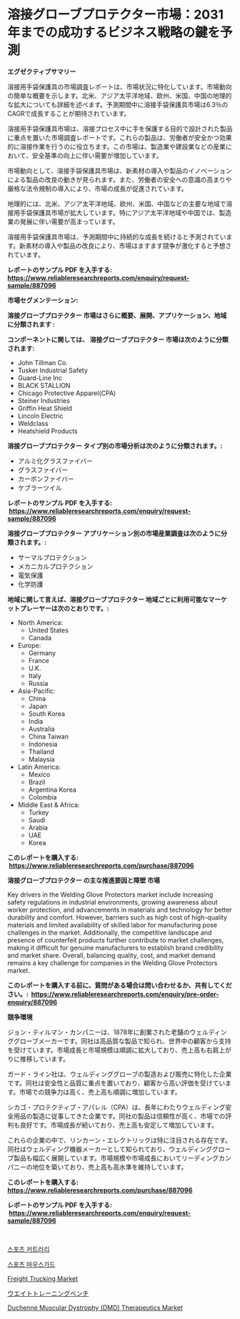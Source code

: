 <p><h1>溶接グローブプロテクター市場：2031年までの成功するビジネス戦略の鍵を予測</h1></p><p><strong>エグゼクティブサマリー</strong></p>
<p><p>溶接用手袋保護具の市場調査レポートは、市場状況に特化しています。市場動向の簡単な概要を示します。北米、アジア太平洋地域、欧州、米国、中国の地理的な拡大についても詳細を述べます。予測期間中に溶接手袋保護具市場は6.3％のCAGRで成長することが期待されています。</p><p>溶接用手袋保護具市場は、溶接プロセス中に手を保護する目的で設計された製品に重点を置いた市場調査レポートです。これらの製品は、労働者が安全かつ効果的に溶接作業を行うのに役立ちます。この市場は、製造業や建設業などの産業において、安全基準の向上に伴い需要が増加しています。</p><p>市場動向として、溶接手袋保護具市場は、新素材の導入や製品のイノベーションによる製品の改良の動きが見られます。また、労働者の安全への意識の高まりや厳格な法令規制の導入により、市場の成長が促進されています。</p><p>地理的には、北米、アジア太平洋地域、欧州、米国、中国などの主要な地域で溶接用手袋保護具市場が拡大しています。特にアジア太平洋地域や中国では、製造業の発展に伴い需要が高まっています。</p><p>溶接用手袋保護具市場は、予測期間中に持続的な成長を続けると予測されています。新素材の導入や製品の改良により、市場はますます競争が激化すると予想されています。</p></p>
<p><strong>レポートのサンプル PDF を入手する: <a href="https://www.reliableresearchreports.com/enquiry/request-sample/887096">https://www.reliableresearchreports.com/enquiry/request-sample/887096</a></strong></p>
<p><strong>市場セグメンテーション:</strong></p>
<p><strong> 溶接グローブプロテクター 市場はさらに概要、展開、アプリケーション、地域に分類されます :</strong></p>
<p><strong>コンポーネントに関しては、 溶接グローブプロテクター 市場は次のように分類されます: &nbsp;</strong></p>
<p><ul><li>John Tillman Co.</li><li>Tusker Industrial Safety</li><li>Guard-Line Inc</li><li>BLACK STALLION</li><li>Chicago Protective Apparel(CPA)</li><li>Steiner Industries</li><li>Griffin Heat Shield</li><li>Lincoln Electric</li><li>Weldclass</li><li>Heatshield Products</li></ul></p>
<p><strong> 溶接グローブプロテクター タイプ別の市場分析は次のように分類されます。:</strong></p>
<p><ul><li>アルミ化グラスファイバー</li><li>グラスファイバー</li><li>カーボンファイバー</li><li>ケブラーツイル</li></ul></p>
<p><strong>レポートのサンプル PDF を入手する: &nbsp;<a href="https://www.reliableresearchreports.com/enquiry/request-sample/887096">https://www.reliableresearchreports.com/enquiry/request-sample/887096</a></strong></p>
<p><strong> 溶接グローブプロテクター アプリケーション別の市場産業調査は次のように分類されます。:</strong></p>
<p><ul><li>サーマルプロテクション</li><li>メカニカルプロテクション</li><li>電気保護</li><li>化学防護</li></ul></p>
<p><strong>地域に関して言えば、溶接グローブプロテクター 地域ごとに利用可能なマーケットプレーヤーは次のとおりです。:</strong></p>
<p><ul>
    <li>
        North America:
        <ul>
            <li>United States</li>
            <li>Canada</li>
        </ul>
    </li>
    <li>
        Europe:
        <ul>
            <li>Germany</li>
            <li>France</li>
            <li>U.K.</li>
            <li>Italy</li>
            <li>Russia</li>
        </ul>
    </li>
    <li>
        Asia-Pacific:
        <ul>
            <li>China</li>
            <li>Japan</li>
            <li>South Korea</li>
            <li>India</li>
            <li>Australia</li>
            <li>China Taiwan</li>
            <li>Indonesia</li>
            <li>Thailand</li>
            <li>Malaysia</li>
        </ul>
    </li>
    <li>
        Latin America:
        <ul>
            <li>Mexico</li>
            <li>Brazil</li>
            <li>Argentina Korea</li>
            <li>Colombia</li>
        </ul>
    </li>
    <li>
        Middle East & Africa:
        <ul>
            <li>Turkey</li>
            <li>Saudi</li>
            <li>Arabia</li>
            <li>UAE</li>
            <li>Korea</li>
        </ul>
    </li>
    </ul></p>
<p><strong>このレポートを購入する: &nbsp;<a href="https://www.reliableresearchreports.com/purchase/887096">https://www.reliableresearchreports.com/purchase/887096</a></strong></p>
<p><strong>溶接グローブプロテクター の主な推進要因と障壁 市場</strong></p>
<p><p>Key drivers in the Welding Glove Protectors market include increasing safety regulations in industrial environments, growing awareness about worker protection, and advancements in materials and technology for better durability and comfort. However, barriers such as high cost of high-quality materials and limited availability of skilled labor for manufacturing pose challenges in the market. Additionally, the competitive landscape and presence of counterfeit products further contribute to market challenges, making it difficult for genuine manufacturers to establish brand credibility and market share. Overall, balancing quality, cost, and market demand remains a key challenge for companies in the Welding Glove Protectors market.</p></p>
<p><strong>このレポートを購入する前に、質問がある場合は問い合わせるか、共有してください。:&nbsp; <a href="https://www.reliableresearchreports.com/enquiry/pre-order-enquiry/887096">https://www.reliableresearchreports.com/enquiry/pre-order-enquiry/887096</a></strong></p>
<p><strong>競争環境</strong></p>
<p><p>ジョン・ティルマン・カンパニーは、1878年に創業された老舗のウェルディンググローブメーカーです。同社は高品質な製品で知られ、世界中の顧客から支持を受けています。市場成長と市場規模は順調に拡大しており、売上高も右肩上がりに推移しています。</p><p>ガード・ライン社は、ウェルディンググローブの製造および販売に特化した企業です。同社は安全性と品質に重点を置いており、顧客から高い評価を受けています。市場での競争力は高く、売上高も順調に増加しています。</p><p>シカゴ・プロテクティブ・アパレル（CPA）は、長年にわたりウェルディング安全用品の製造に従事してきた企業です。同社の製品は信頼性が高く、市場での評判も良好です。市場成長が続いており、売上高も安定して増加しています。</p><p>これらの企業の中で、リンカーン・エレクトリックは特に注目される存在です。同社はウェルディング機器メーカーとして知られており、ウェルディンググローブ製品も幅広く展開しています。市場規模や市場成長においてリーディングカンパニーの地位を築いており、売上高も高水準を維持しています。</p></p>
<p><strong>このレポートを購入する: &nbsp; <a href="https://www.reliableresearchreports.com/purchase/887096">https://www.reliableresearchreports.com/purchase/887096</a></strong></p>
<p><strong>レポートのサンプル PDF を入手する: &nbsp;<a href="https://www.reliableresearchreports.com/enquiry/request-sample/887096">https://www.reliableresearchreports.com/enquiry/request-sample/887096</a></strong><strong></strong></p>
<p>&nbsp;</p>
<p><p><a href="https://github.com/crfsywufhm81415/Market-Research-Report-List-1/blob/main/1406952187662.md">스포츠 커트러리</a></p><p><a href="https://github.com/vs10l4sfg5c/Market-Research-Report-List-1/blob/main/2869437187663.md">스포츠 마우스가드</a></p><p><a href="https://github.com/Krish2023na/Market-Research-Report-List-3/blob/main/freight-trucking-market.md">Freight Trucking Market</a></p><p><a href="https://github.com/cnnriuez22368/Market-Research-Report-List-1/blob/main/5515736187728.md">ウエイトトレーニングベンチ</a></p><p><a href="https://issuu.com/reportprime-2/docs/duchenne-muscular-dystrophy-dmd-therapeutics-marke">Duchenne Muscular Dystrophy (DMD) Therapeutics Market</a></p></p>
